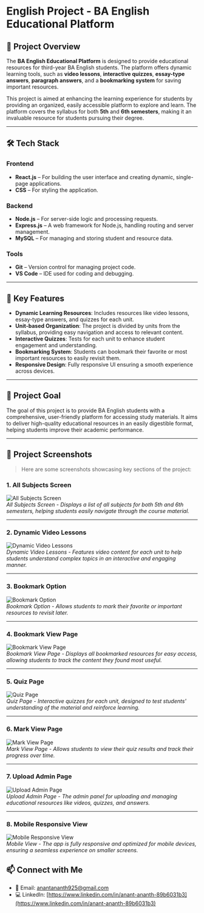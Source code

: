 # English Project - BA English Educational Platform

## 🌟 Project Overview

The **BA English Educational Platform** is designed to provide educational resources for third-year BA English students. The platform offers dynamic learning tools, such as **video lessons**, **interactive quizzes**, **essay-type answers**, **paragraph answers**, and a **bookmarking system** for saving important resources.

This project is aimed at enhancing the learning experience for students by providing an organized, easily accessible platform to explore and learn. The platform covers the syllabus for both **5th** and **6th semesters**, making it an invaluable resource for students pursuing their degree.

---

## 🛠️ Tech Stack

### Frontend
- **React.js** – For building the user interface and creating dynamic, single-page applications.
- **CSS** – For styling the application.

### Backend
- **Node.js** – For server-side logic and processing requests.
- **Express.js** – A web framework for Node.js, handling routing and server management.
- **MySQL** – For managing and storing student and resource data.

### Tools
- **Git** – Version control for managing project code.
- **VS Code** – IDE used for coding and debugging.

---

## 🔭 Key Features

- **Dynamic Learning Resources**: Includes resources like video lessons, essay-type answers, and quizzes for each unit.
- **Unit-based Organization**: The project is divided by units from the syllabus, providing easy navigation and access to relevant content.
- **Interactive Quizzes**: Tests for each unit to enhance student engagement and understanding.
- **Bookmarking System**: Students can bookmark their favorite or most important resources to easily revisit them.
- **Responsive Design**: Fully responsive UI ensuring a smooth experience across devices.

---

## 🎯 Project Goal

The goal of this project is to provide BA English students with a comprehensive, user-friendly platform for accessing study materials. It aims to deliver high-quality educational resources in an easily digestible format, helping students improve their academic performance.

---
## 📸 Project Screenshots

> Here are some screenshots showcasing key sections of the project:

### 1. **All Subjects Screen**

![All Subjects Screen](./screenshots/screenshot1.png)  
*All Subjects Screen - Displays a list of all subjects for both 5th and 6th semesters, helping students easily navigate through the course material.*

---

### 2. **Dynamic Video Lessons**

![Dynamic Video Lessons](./screenshots/screenshot2.png)  
*Dynamic Video Lessons - Features video content for each unit to help students understand complex topics in an interactive and engaging manner.*

---

### 3. **Bookmark Option**

![Bookmark Option](./screenshots/screenshot3.png)  
*Bookmark Option - Allows students to mark their favorite or important resources to revisit later.*

---

### 4. **Bookmark View Page**

![Bookmark View Page](./screenshots/screenshot4.png)  
*Bookmark View Page - Displays all bookmarked resources for easy access, allowing students to track the content they found most useful.*

---

### 5. **Quiz Page**

![Quiz Page](./screenshots/screenshot5.png)  
*Quiz Page - Interactive quizzes for each unit, designed to test students' understanding of the material and reinforce learning.*

---

### 6. **Mark View Page**

![Mark View Page](./screenshots/screenshot6.png)  
*Mark View Page - Allows students to view their quiz results and track their progress over time.*

---

### 7. **Upload Admin Page**

![Upload Admin Page](./screenshots/screenshot7.png)  
*Upload Admin Page - The admin panel for uploading and managing educational resources like videos, quizzes, and answers.*

---

### 8. **Mobile Responsive View**

![Mobile Responsive View](./screenshots/screenshot8.png)  
*Mobile View - The app is fully responsive and optimized for mobile devices, ensuring a seamless experience on smaller screens.*

## 📫 Connect with Me  
- 📧 Email: [anantananth925@gmail.com](mailto:anantananth925@gmail.com)
- 💻 LinkedIn: [https://www.linkedin.com/in/anant-ananth-89b6031b3](https://www.linkedin.com/in/anant-ananth-89b6031b3)


